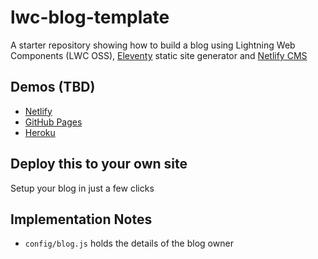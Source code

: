 # lwc-blog-template

A starter repository showing how to build a blog using Lightning Web Components (LWC OSS), [Eleventy](https://github.com/11ty/eleventy) static site generator and [Netlify CMS](https://www.netlifycms.org/)

## Demos (TBD)

-   [Netlify](https://eleventy-base-blog.netlify.com/)
-   [GitHub Pages](https://11ty.github.io/eleventy-base-blog/)
-   [Heroku](https://glitch.com/~11ty-eleventy-base-blog)

## Deploy this to your own site

Setup your blog in just a few clicks

## Implementation Notes

-   `config/blog.js` holds the details of the blog owner
